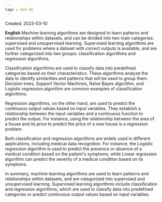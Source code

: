 ```yaml
---
tags : mod EE
---
```

Created: 2023-03-10

**English**
Machine learning algorithms are designed to learn patterns and relationships within datasets, and can be divided into two main categories: supervised and unsupervised learning. Supervised learning algorithms are used for problems where a dataset with correct outputs is available, and are further categorized into two groups: classification algorithms and regression algorithms.

Classification algorithms are used to classify data into predefined categories based on their characteristics. These algorithms analyze the data to identify similarities and patterns that will be used to group them. Decision trees, Support Vector Machines, Naïve Bayes algorithm, and Logistic regression algorithm are common examples of classification algorithms.

Regression algorithms, on the other hand, are used to predict the continuous output values based on input variables. They establish a relationship between the input variables and a continuous function to predict the output. For instance, using the relationship between the area of a house and its price to predict the price of a new house is a regression problem.

Both classification and regression algorithms are widely used in different applications, including medical data recognition. For instance, the Logistic regression algorithm is used to predict the presence or absence of a medical condition based on the patient's symptoms, while Linear regression algorithm can predict the severity of a medical condition based on its symptoms.

In summary, machine learning algorithms are used to learn patterns and relationships within datasets, and are categorized into supervised and unsupervised learning. Supervised learning algorithms include classification and regression algorithms, which are used to classify data into predefined categories or predict continuous output values based on input variables.
